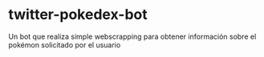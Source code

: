 # twitter-pokedex-bot
Un bot que realiza simple webscrapping para obtener información sobre el pokémon solicitado por el usuario
